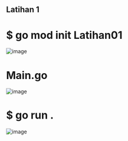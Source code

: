 ## Latihan 1
# $ go mod init Latihan01
![image](https://github.com/ramadhaniprasety0/PrakPemrogramanBerbasisWeb/assets/109285562/283a2af2-7430-4483-8f93-22242c5debca)
# Main.go
![image](https://github.com/ramadhaniprasety0/PrakPemrogramanBerbasisWeb/assets/109285562/bd70c4b4-acea-463d-adfd-d36aa6b4834d)
# $ go run .
![image](https://github.com/ramadhaniprasety0/PrakPemrogramanBerbasisWeb/assets/109285562/8a80c84b-df77-47dc-ba1e-70bcc43a875f)


